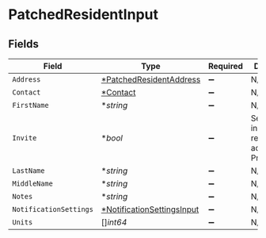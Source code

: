 # PatchedResidentInput


## Fields

| Field                                                                          | Type                                                                           | Required                                                                       | Description                                                                    |
| ------------------------------------------------------------------------------ | ------------------------------------------------------------------------------ | ------------------------------------------------------------------------------ | ------------------------------------------------------------------------------ |
| `Address`                                                                      | [*PatchedResidentAddress](../../models/shared/patchedresidentaddress.md)       | :heavy_minus_sign:                                                             | N/A                                                                            |
| `Contact`                                                                      | [*Contact](../../models/shared/contact.md)                                     | :heavy_minus_sign:                                                             | N/A                                                                            |
| `FirstName`                                                                    | **string*                                                                      | :heavy_minus_sign:                                                             | N/A                                                                            |
| `Invite`                                                                       | **bool*                                                                        | :heavy_minus_sign:                                                             | Send an invite to the resident to access PropertyMeld                          |
| `LastName`                                                                     | **string*                                                                      | :heavy_minus_sign:                                                             | N/A                                                                            |
| `MiddleName`                                                                   | **string*                                                                      | :heavy_minus_sign:                                                             | N/A                                                                            |
| `Notes`                                                                        | **string*                                                                      | :heavy_minus_sign:                                                             | N/A                                                                            |
| `NotificationSettings`                                                         | [*NotificationSettingsInput](../../models/shared/notificationsettingsinput.md) | :heavy_minus_sign:                                                             | N/A                                                                            |
| `Units`                                                                        | []*int64*                                                                      | :heavy_minus_sign:                                                             | N/A                                                                            |